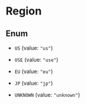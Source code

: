 

# Region

## Enum


* `US` (value: `"us"`)

* `USE` (value: `"use"`)

* `EU` (value: `"eu"`)

* `JP` (value: `"jp"`)

* `UNKNOWN` (value: `"unknown"`)



